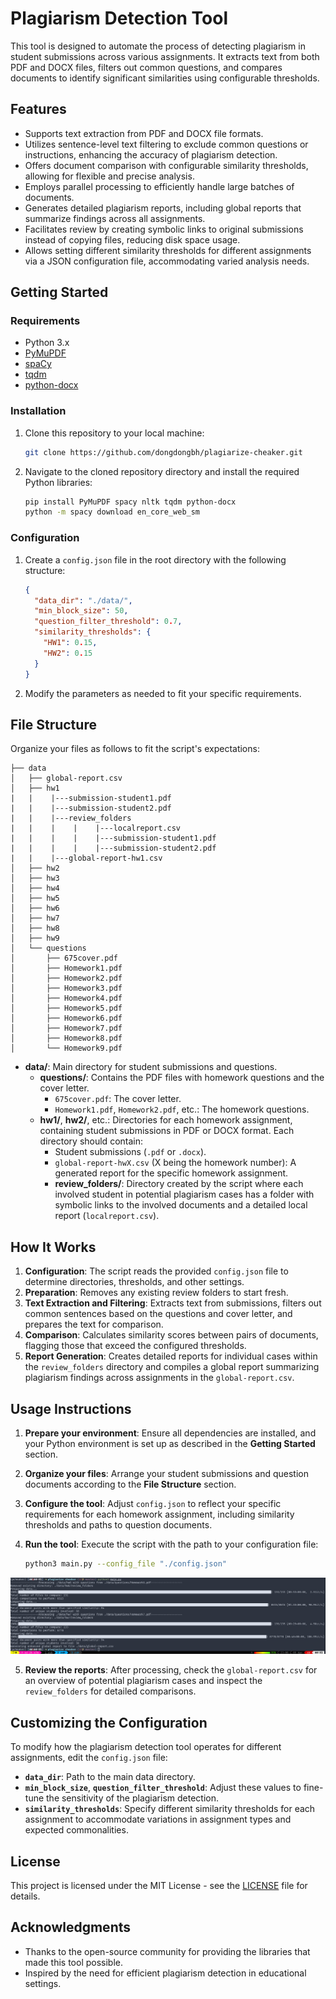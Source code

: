 # Plagiarism Detection Tool

This tool is designed to automate the process of detecting plagiarism in student submissions across various assignments. It extracts text from both PDF and DOCX files, filters out common questions, and compares documents to identify significant similarities using configurable thresholds.

## Features

- Supports text extraction from PDF and DOCX file formats.
- Utilizes sentence-level text filtering to exclude common questions or instructions, enhancing the accuracy of plagiarism detection.
- Offers document comparison with configurable similarity thresholds, allowing for flexible and precise analysis.
- Employs parallel processing to efficiently handle large batches of documents.
- Generates detailed plagiarism reports, including global reports that summarize findings across all assignments.
- Facilitates review by creating symbolic links to original submissions instead of copying files, reducing disk space usage.
- Allows setting different similarity thresholds for different assignments via a JSON configuration file, accommodating varied analysis needs.

## Getting Started

### Requirements

- Python 3.x
- [PyMuPDF](https://pypi.org/project/PyMuPDF/)
- [spaCy](https://spacy.io/)
- [tqdm](https://tqdm.github.io/)
- [python-docx](https://pypi.org/project/python-docx/)

### Installation

1. Clone this repository to your local machine:

    ```bash
    git clone https://github.com/dongdongbh/plagiarize-cheaker.git
    ```

2. Navigate to the cloned repository directory and install the required Python libraries:

    ```bash
    pip install PyMuPDF spacy nltk tqdm python-docx
    python -m spacy download en_core_web_sm
    ```

### Configuration

1. Create a `config.json` file in the root directory with the following structure:

    ```json
    {
      "data_dir": "./data/",
      "min_block_size": 50,
      "question_filter_threshold": 0.7,
      "similarity_thresholds": {
        "HW1": 0.15,
        "HW2": 0.15
      }
    }
    ```

2. Modify the parameters as needed to fit your specific requirements.


## File Structure

Organize your files as follows to fit the script's expectations:
```
├── data
│   ├── global-report.csv
│   ├── hw1
|   |    |---submission-student1.pdf
|   |    |---submission-student2.pdf
|   |    |---review_folders
|   |    |    |    |---localreport.csv
|   |    |    |    |---submission-student1.pdf
|   |    |    |    |---submission-student2.pdf
|   |    |---global-report-hw1.csv
│   ├── hw2
│   ├── hw3
│   ├── hw4
│   ├── hw5
│   ├── hw6
│   ├── hw7
│   ├── hw8
│   ├── hw9
│   └── questions
│       ├── 675cover.pdf
│       ├── Homework1.pdf
│       ├── Homework2.pdf
│       ├── Homework3.pdf
│       ├── Homework4.pdf
│       ├── Homework5.pdf
│       ├── Homework6.pdf
│       ├── Homework7.pdf
│       ├── Homework8.pdf
│       └── Homework9.pdf
```
- **data/**: Main directory for student submissions and questions.
    - **questions/**: Contains the PDF files with homework questions and the cover letter.
        - `675cover.pdf`: The cover letter.
        - `Homework1.pdf`, `Homework2.pdf`, etc.: The homework questions.
    - **hw1/**, **hw2/**, etc.: Directories for each homework assignment, containing student submissions in PDF or DOCX format. Each directory should contain:
        - Student submissions (`.pdf` or `.docx`).
        - `global-report-hwX.csv` (X being the homework number): A generated report for the specific homework assignment.
        - **review_folders/**: Directory created by the script where each involved student in potential plagiarism cases has a folder with symbolic links to the involved documents and a detailed local report (`localreport.csv`).

## How It Works

1. **Configuration**: The script reads the provided `config.json` file to determine directories, thresholds, and other settings.
2. **Preparation**: Removes any existing review folders to start fresh.
3. **Text Extraction and Filtering**: Extracts text from submissions, filters out common sentences based on the questions and cover letter, and prepares the text for comparison.
4. **Comparison**: Calculates similarity scores between pairs of documents, flagging those that exceed the configured thresholds.
5. **Report Generation**: Creates detailed reports for individual cases within the `review_folders` directory and compiles a global report summarizing plagiarism findings across assignments in the `global-report.csv`.

## Usage Instructions

1. **Prepare your environment**: Ensure all dependencies are installed, and your Python environment is set up as described in the **Getting Started** section.
2. **Organize your files**: Arrange your student submissions and question documents according to the **File Structure** section.
3. **Configure the tool**: Adjust `config.json` to reflect your specific requirements for each homework assignment, including similarity thresholds and paths to question documents.
4. **Run the tool**: Execute the script with the path to your configuration file:

    ```bash
    python3 main.py --config_file "./config.json"
    ```

![Result](./img/result.png "Result of similarity comparison between PDF documents")

5. **Review the reports**: After processing, check the `global-report.csv` for an overview of potential plagiarism cases and inspect the `review_folders` for detailed comparisons.

## Customizing the Configuration

To modify how the plagiarism detection tool operates for different assignments, edit the `config.json` file:

- **`data_dir`**: Path to the main data directory.
- **`min_block_size`**, **`question_filter_threshold`**: Adjust these values to fine-tune the sensitivity of the plagiarism detection.
- **`similarity_thresholds`**: Specify different similarity thresholds for each assignment to accommodate variations in assignment types and expected commonalities.

## License

This project is licensed under the MIT License - see the [LICENSE](LICENSE) file for details.

## Acknowledgments

- Thanks to the open-source community for providing the libraries that made this tool possible.
- Inspired by the need for efficient plagiarism detection in educational settings.

